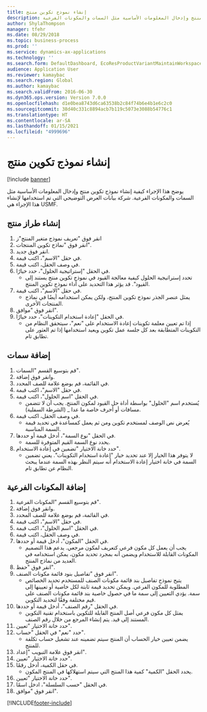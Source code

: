 ```yaml
---
title: إنشاء نموذج تكوين منتج
description: يوضح هذا الإجراء كيفية إنشاء نموذج تكوين منتج وإدخال المعلومات الأساسية مثل السمات والمكونات الفرعية.
author: ShylaThompson
manager: tfehr
ms.date: 08/29/2018
ms.topic: business-process
ms.prod: ''
ms.service: dynamics-ax-applications
ms.technology: ''
ms.search.form: DefaultDashboard, EcoResProductVariantMaintainWorkspace, PCProductConfigurationModelListPage, PCCreateProductConfigurationModel, PCProductConfigurationModelDetails, PCBOMLineDetails
audience: Application User
ms.reviewer: kamaybac
ms.search.region: Global
ms.author: kamaybac
ms.search.validFrom: 2016-06-30
ms.dyn365.ops.version: Version 7.0.0
ms.openlocfilehash: d1e0bea8743d6ca63538b2c84f74b6e4b1e6c2c0
ms.sourcegitcommit: 38d40c331c8894acb7b119c5073e3088b54776c1
ms.translationtype: HT
ms.contentlocale: ar-SA
ms.lasthandoff: 01/15/2021
ms.locfileid: "4999696"
---
```

# <a name="create-a-product-configuration-model"></a>إنشاء نموذج تكوين منتج

[!include [banner](../../includes/banner.md)]

يوضح هذا الإجراء كيفية إنشاء نموذج تكوين منتج وإدخال المعلومات الأساسية مثل السمات والمكونات الفرعية. شركة بيانات العرض التوضيحي التي تم استخدامها لإنشاء هذا الإجراء هي USMF.


## <a name="create-a-product-model"></a>إنشاء طراز منتج
1. انقر فوق "تعريف نموذج متغير المنتج"ز
2. انقر فوق "نماذج تكوين المنتجات".
3. انقر فوق جديد.
4. في حقل "الاسم"، اكتب قيمة.
5. في وصف الحقل، اكتب قيمة.
6. في الحقل "إستراتيجية الحلول"، حدد خيارًا.
    * تحدد إستراتيجية الحلول كيفية معالجة القيود في نموذج تكوين منتج يستند إلى القيود". قد يؤثر هذا التحديد على أداء نموذج تكوين المنتج.  
7. في حقل "الاسم"، اكتب قيمة.
    * يمثل عنصر الجذر نموذج تكوين المنتج، ولكن يمكن استخدامه أيضًا في نماذج المنتجات الأخرى.  
8. انقر فوق "موافق".
9. في الحقل "إعادة استخدام التكوينات"، حدد خيارًا.
    * إذا تم تعيين معلمة تكوينات إعادة الاستخدام على "نعم"، سيتحقق النظام من التكوينات المتطابقة بعد كل جلسة عمل تكوين ويعيد استخدامها إذا تم العثور على تطابق تام.  

## <a name="add-attributes"></a>إضافة سمات
1. قم بتوسيع القسم "السمات".
2. وانقر فوق إضافة.
3. في القائمة، قم بوضع علامة للصف المحدد.
4. في حقل "الاسم"، اكتب قيمة.
5. في الحقل "اسم الحلول"، اكتب قيمة.
    * يُستخدم اسم "الحلول" بواسطة أداة حل القيود لمكون المنتج. يجب أن لا تتضمن مسافات أو أحرف خاصة ما عدا _ (الشرطة السفلية).  
6. في وصف الحقل، اكتب قيمة.
    * يُعرض نص الوصف لمستخدم تكوين ومن ثم يعمل كمساعدة في تحديد قيمة السمة المناسبة.  
7. في الحقل "نوع السمة"، أدخل قيمة أو حددها.
    * يحدد نوع السمة القيم المتوفرة للسمة.  
8. حدد خانة الاختيار "تضمين في إعادة الاستخدام".
    * لا يتوفر هذا الخيار إلا عند تحديد خيار "إعادة استخدام التكوينات". يعني تضمين السمة في خانة اختيار إعادة الاستخدام أنه سيتم النظر بهذه السمة عندما يبحث النظام عن تطابق تام.  

## <a name="add-subcomponents"></a>إضافة المكونات الفرعية
1. قم بتوسيع القسم "المكونات الفرعية".
2. وانقر فوق إضافة.
3. في القائمة، قم بوضع علامة للصف المحدد.
4. في حقل "الاسم"، اكتب قيمة.
5. في الحقل "اسم الحلول"، اكتب قيمة.
6. في وصف الحقل، اكتب قيمة.
7. في الحقل "المكون"، أدخل قيمة أو حددها.
    * يجب أن يعمل كل مكون فرعي كتعريف لمكون مرجعي. يدعم هذا التصميم المكونات القابلة للاستخدام ويضمن أنه بمجرد تحديد مكون، يمكن استخدامه في العديد من نماذج المنتج.  
8. انقر فوق "حفظ".
9. انقر فوق "تفاصيل بنود قائمة مكونات الصنف".
    * يتيح نموذج تفاصيل بند قائمة مكونات الصنف‬ للمستخدم تحديد الخصائص المطلوبة للمكون الفرعي. ويمكن تحديد قيمة ثابتة لكل خاصية أو تعيينها إلى سمة. يؤدي التعيين إلى سمة ما في حصول خاصية بند قائمة مكونات الصنف على قيم مختلفة وفقًا لتحديد التكوين.  
10. في الحقل "رقم الصنف"، أدخل قيمة أو حددها.
    * يمثل كل مكون فرعي أصل المنتج القابلة للتكوين باستخدام تقنية التكوين المستند إلى قيد. يتم إنشاء المرجع من خلال رقم الصنف.  
11. حدد خانة الاختيار "تعيين".
12. حدد "نعم" في الحقل "حساب".
    * يضمن تعيين خيار الحساب أن المنتج سيتم تضمينه عند تشغيل حساب تكلفة للمنتج.  
13. انقر فوق علامة التبويب "إعداد".
14. حدد خانة الاختيار "تعيين".
15. في حقل الكمية، أدخل رقمًا.
    * يحدد الحقل "الكمية" كمية هذا المنتج التي سيتم استهلاكها في المنتج المكون.  
16. حدد خانة الاختيار "تعيين".
17. في الحقل "حسب السلسلة"، ادخل اسمًا.
18. انقر فوق "موافق".



[!INCLUDE[footer-include](../../../includes/footer-banner.md)]
